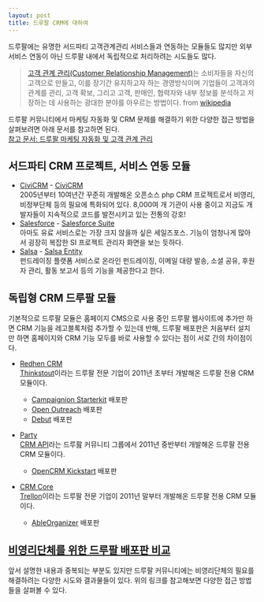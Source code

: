 ```yaml
---
layout: post
title: 드루팔 CRM에 대하여
---
```


드루팔에는 유명한 서드파티 고객관계관리 서비스들과 연동하는 모듈들도 많지만 외부 서비스 연동이 아닌 드루팔 내에서 독립적으로 처리하려는 시도들도 많다. 

> [고객 관계 관리(Customer Relationship Management)](http://ko.wikipedia.org/wiki/CRM)는 소비자들을 자신의 고객으로 만들고, 이를 장기간 유지하고자 하는 경영방식이며 기업들이 고객과의 관계를 관리, 고객 확보, 그리고 고객, 판매인, 협력자와 내부 정보를 분석하고 저장하는 데 사용하는 광대한 분야를 아우르는 방법이다.
from [wikipedia](http://ko.wikipedia.org/wiki/CRM)

드루팔 커뮤니티에서 마케팅 자동화 및 CRM 문제를 해결하기 위한 다양한 접근 방법을 살펴보려면 아래 문서를 참고하면 된다.   
[참고 문서: 드루팔 마케팅 자동화 및 고객 관계 관리](https://www.drupal.org/resource-guides/marketing-automation-and-crm)

<!--break-->

## 서드파티 CRM 프로젝트, 서비스 연동 모듈

* [CiviCRM](https://civicrm.org) - [CiviCRM](https://www.drupal.org/project/civicrm)   
  2005년부터 10여년간 꾸준히 개발해온 오픈소스 php CRM 프로젝트로서 비영리, 비정부단체 등의 필요에 특화되어 있다. 8,000여 개 기관이 사용 중이고 지금도 개발자들이 지속적으로 코드를 발전시키고 있는 전통의 강호!
* [Salesforce](http://www.salesforce.com/kr/) - [Salesforce Suite](https://www.drupal.org/project/salesforce)   
  아마도 유료 서비스로는 가장 크지 않을까 싶은 세일즈포스. 기능이 엄청나게 많아서 굉장히 복잡한 SI 프로젝트 관리자 화면을 보는 듯하다.
* [Salsa](https://www.salsalabs.com) - [Salsa Entity](https://www.drupal.org/project/salsa_entity)   
  펀드레이징 플랫폼 서비스로 온라인 펀드레이징, 이메일 대량 발송, 소셜 공유, 후원자 관리, 활동 보고서 등의 기능을 제공한다고 한다.

## 독립형 CRM 드루팔 모듈 

기본적으로 드루팔 모듈은 홈페이지 CMS으로 사용 중인 드루팔 웹사이트에 추가만 하면 CRM 기능을 레고블록처럼 추가할 수 있는데 반해, 드루팔 배포판은 처음부터 설치만 하면 홈페이지와 CRM 기능 모두를 바로 사용할 수 있다는 점이 서로 간의 차이점이다.

* [Redhen CRM](https://www.drupal.org/project/redhen)   
  [Thinkstout](http://thinkshout.com)이라는 드루팔 전문 기업이 2011년 초부터 개발해온 드루팔 전용 CRM 모듈이다.
    * [Campaignion Starterkit](https://www.drupal.org/project/campaignion_starterkit) 배포판
    * [Open Outreach](https://www.drupal.org/project/openoutreach) 배포판
    * [Debut](https://www.drupal.org/project/debut) 배포판

* [Party](https://www.drupal.org/project/party)   
  [CRM API](http://groups.drupal.org/crm-api)라는 드루팚 커뮤니티 그룹에서 2011년 중반부터 개발해온 드루팔 전용 CRM 모듈이다.
    * [OpenCRM Kickstart](https://www.drupal.org/project/opencrm_kickstart) 배포판

* [CRM Core](https://www.drupal.org/project/crm_core)   
  [Trellon](http://www.trellon.com/category/blog-tags/crm-core)이라는 드루팔 전문 기업이 2011년 말부터 개발해온 드루팔 전용 CRM 모듈이다.
    * [AbleOrganizer](https://www.drupal.org/project/ableorganizer) 배포판


## [비영리단체를 위한 드루팔 배포판 비교](https://www.drupal.org/node/1291730)

앞서 설명한 내용과 중복되는 부분도 있지만 드루팔 커뮤니티에는 비영리단체의 필요를 해결하려는 다양한 시도와 결과물들이 있다. 위의 링크를 참고해보면 다양한 접근 방법들을 살펴볼 수 있다.


